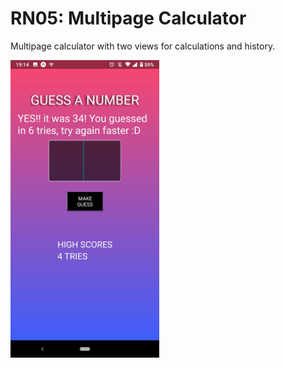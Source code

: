 # RN05: Multipage Calculator
Multipage calculator with two views for calculations and history.


<a href="https://raw.githubusercontent.com/Claudiferock/Mobile-Programming/master/img/RN06.jpeg"><img src="https://raw.githubusercontent.com/Claudiferock/Mobile-Programming/master/img/RN06.jpeg" alt="Screenshot of React Native guessing game app with high score" width="238"/></a>  